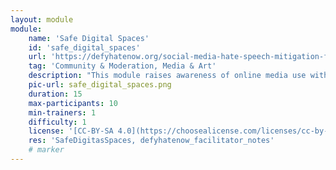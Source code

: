 ```yaml
---
layout: module
module:
    name: 'Safe Digital Spaces'
    id: 'safe_digital_spaces' 
    url: 'https://defyhatenow.org/social-media-hate-speech-mitigation-field-guide-v2-cameroon/'
    tag: 'Community & Moderation, Media & Art'
    description: "This module raises awareness of online media use with a focus on women."
    pic-url: safe_digital_spaces.png
    duration: 15
    max-participants: 10
    min-trainers: 1
    difficulty: 1
    license: '[CC-BY-SA 4.0](https://choosealicense.com/licenses/cc-by-sa-4.0/)'
    res: 'SafeDigitasSpaces, defyhatenow_facilitator_notes'
    # marker
---  
```

